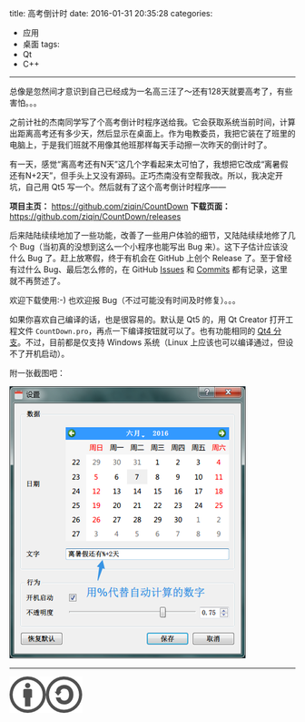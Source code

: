 title: 高考倒计时
date: 2016-01-31 20:35:28
categories:
- 应用
- 桌面
tags:
- Qt
- C++
---

总像是忽然间才意识到自己已经成为一名高三汪了～还有128天就要高考了，有些害怕。。。

之前计社的杰南同学写了个高考倒计时程序送给我。它会获取系统当前时间，计算出距离高考还有多少天，然后显示在桌面上。作为电教委员，我把它装在了班里的电脑上，于是我们班就不用像其他班那样每天手动擦一次昨天的倒计时了。

有一天，感觉“离高考还有N天”这几个字看起来太可怕了，我想把它改成“离暑假还有N+2天”，但手头上又没有源码。正巧杰南没有空帮我改。所以，我决定开坑，自己用 Qt5 写一个。然后就有了这个高考倒计时程序——

**项目主页：** <https://github.com/ziqin/CountDown>
**下载页面：** <https://github.com/ziqin/CountDown/releases>

后来陆陆续续地加了一些功能，改善了一些用户体验的细节，又陆陆续续地修了几个 Bug（当初真的没想到这么一个小程序也能写出 Bug 来）。这下子估计应该没什么 Bug 了。赶上放寒假，终于有机会在 GitHub 上创个 Release 了。至于曾经有过什么 Bug、最后怎么修的，在 GitHub [Issues](https://github.com/ziqin/CountDown/issues?q=is%3Aissue+is%3Aclosed) 和 [Commits](https://github.com/ziqin/CountDown/commits/master) 都有记录，这里就不再赘述了。

欢迎下载使用:-) 也欢迎报 Bug（不过可能没有时间及时修复）。。。

<!-- more -->

如果你喜欢自己编译的话，也是很容易的。默认是 Qt5 的，用 Qt Creator 打开工程文件 `CountDown.pro`，再点一下编译按钮就可以了。也有功能相同的 [Qt4 分支](https://github.com/ziqin/CountDown/tree/qt4)。不过，目前都是仅支持 Windows 系统（Linux 上应该也可以编译通过，但设不了开机启动）。

附一张截图吧：

![高考倒计时 “设置”对话框 截图](/img/2016/CountDown/setting-dialog.png)

---

[![本文以 CC BY-SA 3.0 CN 协议发布](/img/cc-by-sa.png)](https://creativecommons.org/licenses/by-sa/3.0/cn/)